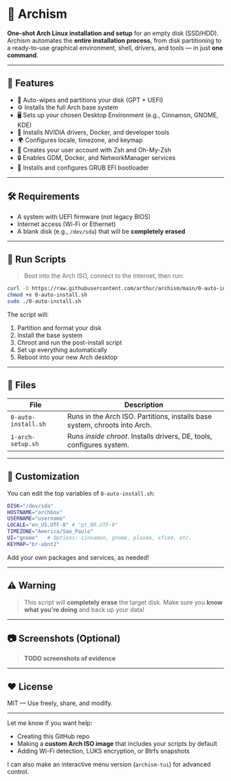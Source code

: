 # 🧱 Archism

**One-shot Arch Linux installation and setup** for an empty disk (SSD/HDD).  
Archism automates the **entire installation process**, from disk partitioning to a ready-to-use graphical environment, shell, drivers, and tools — in just **one command**.

---

## 🚀 Features

- 🧹 Auto-wipes and partitions your disk (GPT + UEFI)
- ⚙️ Installs the full Arch base system
- 🖥️ Sets up your chosen Desktop Environment (e.g., Cinnamon, GNOME, KDE)
- 🧩 Installs NVIDIA drivers, Docker, and developer tools
- 🌍 Configures locale, timezone, and keymap
- 👤 Creates your user account with Zsh and Oh-My-Zsh
- 🔒 Enables GDM, Docker, and NetworkManager services
- 🔁 Installs and configures GRUB EFI bootloader

---

## 🛠️ Requirements

- A system with UEFI firmware (not legacy BIOS)
- Internet access (Wi-Fi or Ethernet)
- A blank disk (e.g., `/dev/sda`) that will be **completely erased**

---

## 🔧 Run Scripts

> Boot into the Arch ISO, connect to the internet, then run:

```sh
curl -O https://raw.githubusercontent.com/arthur/archism/main/0-auto-install.sh
chmod +x 0-auto-install.sh
sudo ./0-auto-install.sh
```

The script will:

1. Partition and format your disk
2. Install the base system
3. Chroot and run the post-install script
4. Set up everything automatically
5. Reboot into your new Arch desktop

---

## 📁 Files

| File                | Description                                                                |
| ------------------- | -------------------------------------------------------------------------- |
| `0-auto-install.sh` | Runs in the Arch ISO. Partitions, installs base system, chroots into Arch. |
| `1-arch-setup.sh`   | Runs *inside chroot*. Installs drivers, DE, tools, configures system.      |

---

## 🧪 Customization

You can edit the top variables of `0-auto-install.sh`:

```bash
DISK="/dev/sda"
HOSTNAME="archbox"
USERNAME="username"
LOCALE="en_US.UTF-8" # "pt_BR.UTF-8"
TIMEZONE="America/Sao_Paulo"
UI="gnome"   # Options: cinnamon, gnome, plasma, xfce4, etc.
KEYMAP="br-abnt2"
```

Add your own packages and services, as needed!

---

## ⚠️ Warning

> This script will **completely erase** the target disk.
> Make sure you **know what you're doing** and back up your data!

---

## 📷 Screenshots (Optional)

> **TODO screenshots of evidence**

---

## ❤️ License

MIT — Use freely, share, and modify.

---

Let me know if you want help:

* Creating this GitHub repo
* Making a **custom Arch ISO image** that includes your scripts by default
* Adding Wi-Fi detection, LUKS encryption, or Btrfs snapshots

I can also make an interactive menu version (`archism-tui`) for advanced control.
